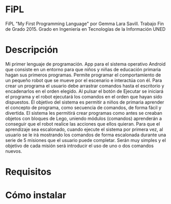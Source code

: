 # FiPL
FiPL "My First Programming Language" por Gemma Lara Savill. Trabajo Fin de Grado 2015. Grado en Ingeniería en Tecnologías de la Información UNED

# Descripción
Mi primer lenguaje de programación. App para el sistema operativo Android que consiste en un entorno para que niños y niñas de educación primaria hagan sus primeros programas. Permite programar el comportamiento de un pequeño robot que se mueve por el escenario e interactúa con él.
Para crear un programa el usuario debe arrastrar comandos hasta el escritorio y encadenarlos en el orden elegido.
Al pulsar el botón de Ejecutar se iniciará el programa y el robot ejecutará los comandos en el orden que hayan sido dispuestos.
El objetivo del sistema es permitir a niños de primaria aprender el concepto de programa, como secuencia de comandos, de forma fácil y divertida. 
El sistema les permitirá crear programas como antes se creaban objetos con bloques de Lego, uniendo módulos (comandos) aprenderán a conseguir que el robot realice las acciones que ellos quieran.
Para que el aprendizaje sea escalonado, cuando ejecute el sistema por primera vez, al usuario se le irá mostrando los comandos de forma escalonada durante una serie de 5 misiones que el
usuario puede completar. Serán muy simples y el objetivo de cada misión será introducir el uso de uno o dos comandos nuevos.

# Requisitos

# Cómo instalar
